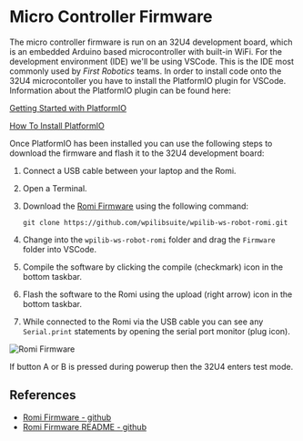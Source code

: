 # Micro Controller Firmware
The micro controller firmware is run on an 32U4 development board, which is an embedded Arduino based microcontroller with built-in WiFi.  For the development environment (IDE) we'll be using VSCode.  This is the IDE most commonly used by <i>First Robotics</i> teams.  In order to install code onto the 32U4 microcontoller you have to install the PlatformIO plugin for VSCode. Information about the PlatformIO plugin can be found here:

[Getting Started with PlatformIO](https://dronebotworkshop.com/platformio/)

[How To Install PlatformIO ](https://www.youtube.com/watch?v=5edPOlQQKmo)

Once PlatformIO has been installed you can use the following steps to download the firmware and flash it to the 32U4 development board:

1. Connect a USB cable between your laptop and the Romi.

2. Open a Terminal.

3. Download the [Romi Firmware](https://github.com/wpilibsuite/wpilib-ws-robot-romi) using the following command:

    `git clone https://github.com/wpilibsuite/wpilib-ws-robot-romi.git`

4. Change into the `wpilib-ws-robot-romi` folder and drag the `Firmware` folder into VSCode.  

5. Compile the software by clicking the compile (checkmark) icon in the bottom taskbar.

6. Flash the software to the Romi using the upload (right arrow) icon in the bottom taskbar.

7. While connected to the Romi via the USB cable you can see any `Serial.print` statements by opening the serial port monitor (plug icon).

![Romi Firmware](../../images/Romi/Romi.007.jpeg)

If button A or B is pressed during powerup then the 32U4 enters test mode.


## References 
- [Romi Firmware - github](https://github.com/pololu/romi-32u4-arduino-library)
- [Romi Firmware README - github](https://github.com/wpilibsuite/wpilib-ws-robot-romi/blob/main/firmware/README.md)